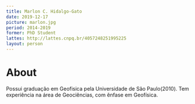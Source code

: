```yaml
---
title: Marlon C. Hidalgo-Gato
date: 2019-12-17
picture: marlon.jpg
period: 2014-2019
former: PhD Student
lattes: http://lattes.cnpq.br/4057248251995225
layout: person
---
```


# About

Possui graduação em Geofisica pela Universidade de São Paulo(2010). Tem
experiência na área de Geociências, com ênfase em Geofísica.
